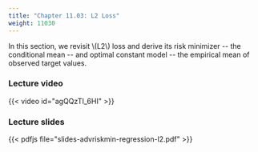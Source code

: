 ```yaml
---
title: "Chapter 11.03: L2 Loss"
weight: 11030
---
```

In this section, we revisit \\(L2\\) loss and derive its risk minimizer -- the conditional mean -- and optimal constant model -- the empirical mean of observed target values. 

<!--more-->

### Lecture video

{{< video id="agQQzTI_6HI" >}}

### Lecture slides

{{< pdfjs file="slides-advriskmin-regression-l2.pdf" >}}
